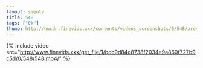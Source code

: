 ```yaml
--- 
layout: sieutv
title: 548
tags: ["0k"]
thumb: http://hwcdn.finevids.xxx/contents/videos_screenshots/0/548/preview.mp4.jpg
---
```

{% include video src="http://www.finevids.xxx/get_file/1/bdc9d84c8738f2034e9a860f727b9c5d/0/548/548.mp4/" %} 
